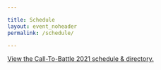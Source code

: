 ```yaml
---

title: Schedule
layout: event_noheader
permalink: /schedule/

---
```

<a id="sched-embed" href="//calltobattle2021.sched.com/list/descriptions/">View the Call-To-Battle 2021 schedule &amp; directory.</a><script type="text/javascript" src="//calltobattle2021.sched.com/js/embed.js"></script>
